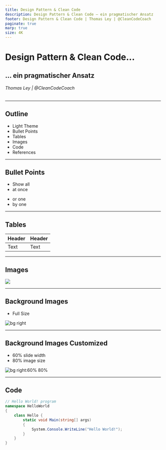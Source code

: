 ```yaml
---
title: Design Pattern & Clean Code
description: Design Pattern & Clean Code – ein pragmatischer Ansatz
footer: Design Pattern & Clean Code | Thomas Ley | @CleanCodeCoach
paginate: true
marp: true
size: 4K
---
```


<!-- _footer: "" -->
<!-- _paginate: "" -->
# Design Pattern & Clean Code...

## ... ein pragmatischer Ansatz

###### Thomas Ley | @CleanCodeCoach
---

<!-- _footer: "" -->
<!-- _paginate: "" -->
## Outline

- Light Theme
- Bullet Points
- Tables
- Images
- Code
- References

---

## Bullet Points

- Show all
- at once
* or one
* by one

---

## Tables

| Header | Header |
| ------ | ------ |
| Text   | Text   |

---

## Images

![](../assets/evolution_of_cleancode.jfif)

---

## Background Images

- Full Size

![bg right](../assets/evolution_of_cleancode.jfif)

---

## Background Images Customized

- 60% slide width
- 80% image size

![bg right:60% 80%](../assets/evolution_of_cleancode.jfif)

---

## Code

```csharp
// Hello World! program
namespace HelloWorld
{
    class Hello {         
        static void Main(string[] args)
        {
            System.Console.WriteLine("Hello World!");
        }
    }
}
```
